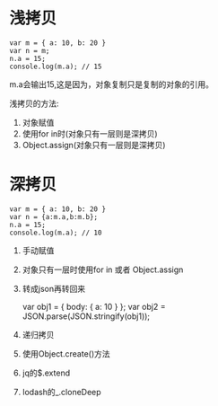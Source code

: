 # 浅拷贝

    var m = { a: 10, b: 20 }
    var n = m;
    n.a = 15;
    console.log(m.a); // 15
m.a会输出15,这是因为，对象复制只是复制的对象的引用。

浅拷贝的方法:

1. 对象赋值
2. 使用for in时(对象只有一层则是深拷贝)
3. Object.assign(对象只有一层则是深拷贝)

# 深拷贝

    var m = { a: 10, b: 20 }
    var n = {a:m.a,b:m.b};
    n.a = 15;
    console.log(m.a); // 10

1. 手动赋值
2. 对象只有一层时使用for in 或者 Object.assign
3. 转成json再转回来

    var obj1 = { body: { a: 10 } };
    var obj2 = JSON.parse(JSON.stringify(obj1));

4. 递归拷贝
5. 使用Object.create()方法
6. jq的$.extend
7. lodash的_.cloneDeep